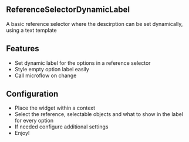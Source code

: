 ## ReferenceSelectorDynamicLabel
A basic reference selector where the descirption can be set dynamically, using a text template

## Features
- Set dynamic label for the options in a reference selector
- Style empty option label easily
- Call microflow on change

## Configuration
- Place the widget within a context
- Select the reference, selectable objects and what to show in the label for every option
- If needed configure additional settings
- Enjoy!
